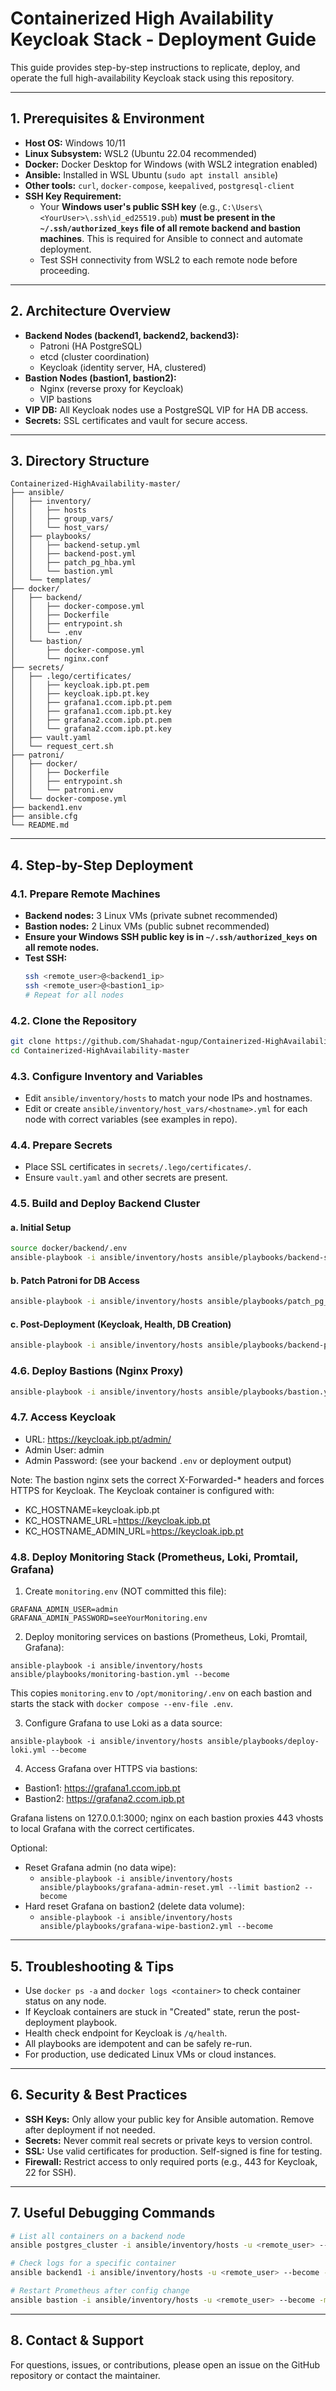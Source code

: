 # Containerized High Availability Keycloak Stack - Deployment Guide

This guide provides step-by-step instructions to replicate, deploy, and operate the full high-availability Keycloak stack using this repository.

---

## 1. Prerequisites & Environment

- **Host OS:** Windows 10/11
- **Linux Subsystem:** WSL2 (Ubuntu 22.04 recommended)
- **Docker:** Docker Desktop for Windows (with WSL2 integration enabled)
- **Ansible:** Installed in WSL Ubuntu (`sudo apt install ansible`)
- **Other tools:** `curl`, `docker-compose`, `keepalived`, `postgresql-client`
- **SSH Key Requirement:**
  - Your **Windows user's public SSH key** (e.g., `C:\Users\<YourUser>\.ssh\id_ed25519.pub`) **must be present in the `~/.ssh/authorized_keys` file of all remote backend and bastion machines**. This is required for Ansible to connect and automate deployment.
  - Test SSH connectivity from WSL2 to each remote node before proceeding.

---

## 2. Architecture Overview

- **Backend Nodes (backend1, backend2, backend3):**
  - Patroni (HA PostgreSQL)
  - etcd (cluster coordination)
  - Keycloak (identity server, HA, clustered)
- **Bastion Nodes (bastion1, bastion2):**
  - Nginx (reverse proxy for Keycloak)
  - VIP bastions
- **VIP DB:** All Keycloak nodes use a PostgreSQL VIP for HA DB access.
- **Secrets:** SSL certificates and vault for secure access.

---

## 3. Directory Structure

```
Containerized-HighAvailability-master/
├── ansible/
│   ├── inventory/
│   │   ├── hosts
│   │   ├── group_vars/
│   │   └── host_vars/
│   ├── playbooks/
│   │   ├── backend-setup.yml
│   │   ├── backend-post.yml
│   │   ├── patch_pg_hba.yml
│   │   └── bastion.yml
│   └── templates/
├── docker/
│   ├── backend/
│   │   ├── docker-compose.yml
│   │   ├── Dockerfile
│   │   ├── entrypoint.sh
│   │   └── .env
│   └── bastion/
│       ├── docker-compose.yml
│       └── nginx.conf
├── secrets/
│   ├── .lego/certificates/
│   │   ├── keycloak.ipb.pt.pem
│   │   ├── keycloak.ipb.pt.key
│   │   ├── grafana1.ccom.ipb.pt.pem
│   │   ├── grafana1.ccom.ipb.pt.key
│   │   ├── grafana2.ccom.ipb.pt.pem
│   │   └── grafana2.ccom.ipb.pt.key
│   ├── vault.yaml
│   └── request_cert.sh
├── patroni/
│   ├── docker/
│   │   ├── Dockerfile
│   │   ├── entrypoint.sh
│   │   └── patroni.env
│   └── docker-compose.yml
├── backend1.env
├── ansible.cfg
└── README.md
```

---

## 4. Step-by-Step Deployment

### 4.1. Prepare Remote Machines

- **Backend nodes:** 3 Linux VMs (private subnet recommended)
- **Bastion nodes:** 2 Linux VMs (public subnet recommended)
- **Ensure your Windows SSH public key is in `~/.ssh/authorized_keys` on all remote nodes.**
- **Test SSH:**
  ```bash
  ssh <remote_user>@<backend1_ip>
  ssh <remote_user>@<bastion1_ip>
  # Repeat for all nodes
  ```

### 4.2. Clone the Repository

```bash
git clone https://github.com/Shahadat-ngup/Containerized-HighAvailability.git
cd Containerized-HighAvailability-master
```

### 4.3. Configure Inventory and Variables

- Edit `ansible/inventory/hosts` to match your node IPs and hostnames.
- Edit or create `ansible/inventory/host_vars/<hostname>.yml` for each node with correct variables (see examples in repo).

### 4.4. Prepare Secrets

- Place SSL certificates in `secrets/.lego/certificates/`.
- Ensure `vault.yaml` and other secrets are present.

### 4.5. Build and Deploy Backend Cluster

#### a. Initial Setup

```bash
source docker/backend/.env
ansible-playbook -i ansible/inventory/hosts ansible/playbooks/backend-setup.yml -u <remote_user> --become
```

#### b. Patch Patroni for DB Access

```bash
ansible-playbook -i ansible/inventory/hosts ansible/playbooks/patch_pg_hba.yml -u <remote_user> --become
```

#### c. Post-Deployment (Keycloak, Health, DB Creation)

```bash
ansible-playbook -i ansible/inventory/hosts ansible/playbooks/backend-post.yml -u <remote_user> --become
```

### 4.6. Deploy Bastions (Nginx Proxy)

```bash
ansible-playbook -i ansible/inventory/hosts ansible/playbooks/bastion.yml -u <remote_user> --become
```

### 4.7. Access Keycloak

- URL: https://keycloak.ipb.pt/admin/
- Admin User: admin
- Admin Password: (see your backend `.env` or deployment output)

Note: The bastion nginx sets the correct X-Forwarded-\* headers and forces HTTPS for Keycloak. The Keycloak container is configured with:

- KC_HOSTNAME=keycloak.ipb.pt
- KC_HOSTNAME_URL=https://keycloak.ipb.pt
- KC_HOSTNAME_ADMIN_URL=https://keycloak.ipb.pt

### 4.8. Deploy Monitoring Stack (Prometheus, Loki, Promtail, Grafana)

1. Create `monitoring.env` (NOT committed this file):

```
GRAFANA_ADMIN_USER=admin
GRAFANA_ADMIN_PASSWORD=seeYourMonitoring.env
```

2. Deploy monitoring services on bastions (Prometheus, Loki, Promtail, Grafana):

```
ansible-playbook -i ansible/inventory/hosts ansible/playbooks/monitoring-bastion.yml --become
```

This copies `monitoring.env` to `/opt/monitoring/.env` on each bastion and starts the stack with `docker compose --env-file .env`.

3. Configure Grafana to use Loki as a data source:

```
ansible-playbook -i ansible/inventory/hosts ansible/playbooks/deploy-loki.yml --become
```

4. Access Grafana over HTTPS via bastions:

- Bastion1: https://grafana1.ccom.ipb.pt
- Bastion2: https://grafana2.ccom.ipb.pt

Grafana listens on 127.0.0.1:3000; nginx on each bastion proxies 443 vhosts to local Grafana with the correct certificates.

Optional:

- Reset Grafana admin (no data wipe):
  - `ansible-playbook -i ansible/inventory/hosts ansible/playbooks/grafana-admin-reset.yml --limit bastion2 --become`
- Hard reset Grafana on bastion2 (delete data volume):
  - `ansible-playbook -i ansible/inventory/hosts ansible/playbooks/grafana-wipe-bastion2.yml --become`

---

## 5. Troubleshooting & Tips

- Use `docker ps -a` and `docker logs <container>` to check container status on any node.
- If Keycloak containers are stuck in "Created" state, rerun the post-deployment playbook.
- Health check endpoint for Keycloak is `/q/health`.
- All playbooks are idempotent and can be safely re-run.
- For production, use dedicated Linux VMs or cloud instances.

---

## 6. Security & Best Practices

- **SSH Keys:** Only allow your public key for Ansible automation. Remove after deployment if not needed.
- **Secrets:** Never commit real secrets or private keys to version control.
- **SSL:** Use valid certificates for production. Self-signed is fine for testing.
- **Firewall:** Restrict access to only required ports (e.g., 443 for Keycloak, 22 for SSH).

---

## 7. Useful Debugging Commands

```bash
# List all containers on a backend node
ansible postgres_cluster -i ansible/inventory/hosts -u <remote_user> --become -m shell -a "docker ps -a"

# Check logs for a specific container
ansible backend1 -i ansible/inventory/hosts -u <remote_user> --become -m shell -a "docker logs patroni-backend1 --tail 50"

# Restart Prometheus after config change
ansible bastion -i ansible/inventory/hosts -u <remote_user> --become -m shell -a "cd /opt/monitoring && docker restart prometheus"
```

---

## 8. Contact & Support

For questions, issues, or contributions, please open an issue on the GitHub repository or contact the maintainer.
